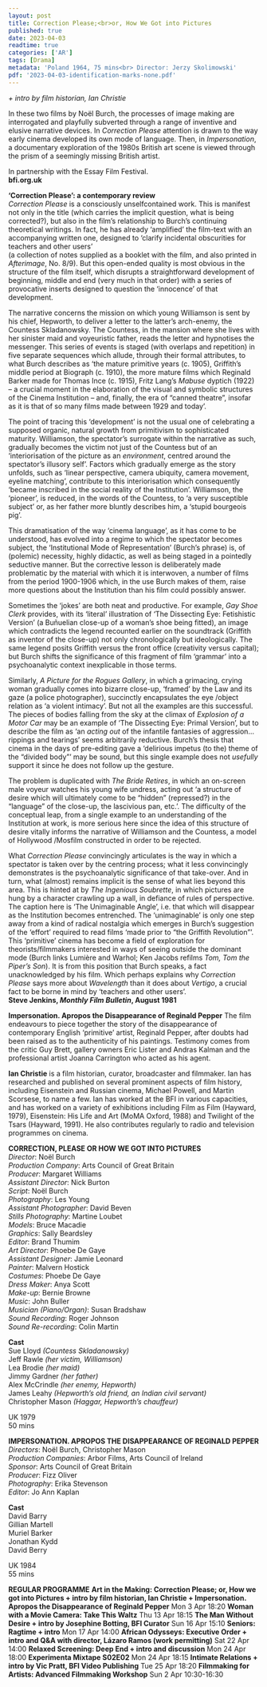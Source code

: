 ```yaml
---
layout: post
title: Correction Please;<br>or, How We Got into Pictures
published: true
date: 2023-04-03
readtime: true
categories: ['AR']
tags: [Drama]
metadata: 'Poland 1964, 75 mins<br> Director: Jerzy Skolimowski'
pdf: '2023-04-03-identification-marks-none.pdf'
---
```


_+ intro by film historian, Ian Christie_

In these two films by Noël Burch, the processes of image making are interrogated and playfully subverted through a range of inventive and elusive narrative devices. In _Correction Please_ attention is drawn to the way early cinema developed its own mode of language. Then, in _Impersonation_, a documentary exploration of the 1980s British art scene is viewed through the prism of a seemingly missing British artist.

In partnership with the Essay Film Festival.  
**bfi.org.uk**  

**‘Correction Please’: a contemporary review**  
_Correction Please_ is a consciously unselfcontained work. This is manifest not only in the title (which carries the implicit question, what is being corrected?), but also in the film’s relationship to Burch’s continuing theoretical writings. In fact, he has already ‘amplified’ the film-text with an accompanying written one, designed to ‘clarify incidental obscurities for teachers and other users’  
(a collection of notes supplied as a booklet with the film, and also printed in _Afterimage_, No. 8/9). But this open-ended quality is most obvious in the structure of the film itself, which disrupts a straightforward development of beginning, middle and end (very much in that order) with a series of provocative inserts designed to question the ‘innocence’ of that development.

The narrative concerns the mission on which young Williamson is sent by his chief, Hepworth, to deliver a letter to the latter’s arch-enemy, the Countess Skladanowsky. The Countess, in the mansion where she lives with her sinister maid and voyeuristic father, reads the letter and hypnotises the messenger. This series of events is staged (with overlaps and repetition) in five separate sequences which allude, through their formal attributes, to what Burch describes as ‘the mature primitive years (c. 1905), Griffith’s middle period at Biograph (c. 1910), the more mature films which Reginald Barker made for Thomas Ince (c. 1915), Fritz Lang’s _Mabuse_ dyptich (1922) – a crucial moment in the elaboration of the visual and symbolic structures of the Cinema Institution – and, finally, the era of “canned theatre”, insofar as it is that of so many films made between 1929 and today’.

The point of tracing this ‘development’ is not the usual one of celebrating a supposed organic, natural growth from primitivism to sophisticated maturity. Williamson, the spectator’s surrogate within the narrative as such, gradually becomes the victim not just of the Countess but of an ‘interiorisation of the picture as an _environment_, centred around the spectator’s illusory self’. Factors which gradually emerge as the story unfolds, such as ‘linear perspective, camera ubiquity, camera movement, eyeline matching’, contribute to this interiorisation which consequently ‘became inscribed in the social reality of the Institution’. Williamson, the ‘pioneer’, is reduced, in the words of the Countess, to ‘a very susceptible subject’ or, as her father more bluntly describes him, a ‘stupid bourgeois pig’.

This dramatisation of the way ‘cinema language’, as it has come to be understood, has evolved into a regime to which the spectator becomes subject, the ‘Institutional Mode of Representation’ (Burch’s phrase) is, of (polemic) necessity, highly didactic, as well as being staged in a pointedly seductive manner. But the corrective lesson is deliberately made problematic by the material with which it is interwoven, a number of films from the period 1900-1906 which, in the use Burch makes of them, raise more questions about the Institution than his film could possibly answer.

Sometimes the ‘jokes’ are both neat and productive. For example, _Gay Shoe Clerk_ provides, with its ‘literal’ illustration of ‘The Dissecting Eye: Fetishistic Version’ (a Buñuelian close-up of a woman’s shoe being fitted), an image which contradicts the legend recounted earlier on the soundtrack (Griffith as inventor of the close-up) not only chronologically but ideologically. The same legend posits Griffith versus the front office (creativity versus capital); but Burch shifts the significance of this fragment of film ‘grammar’ into a psychoanalytic context inexplicable in those terms.

Similarly, _A Picture for the Rogues Gallery_, in which a grimacing, crying woman gradually comes into bizarre close-up, ‘framed’ by the Law and its gaze (a police photographer), succinctly encapsulates the eye /object relation as ‘a violent intimacy’. But not all the examples are this successful. The pieces of bodies falling from the sky at the climax of _Explosion of a Motor Car_ may be an example of ‘The Dissecting Eye: Primal Version’, but to describe the film as ‘an _acting out_ of the infantile fantasies of aggression... rippings and tearings’ seems arbitrarily reductive. Burch’s thesis that cinema in the days of pre-editing gave a ‘delirious impetus (to the) theme of the “divided body”’ may be sound, but this single example does not _usefully_ support it since he does not follow up the gesture.

The problem is duplicated with _The Bride Retires_, in which an on-screen male voyeur watches his young wife undress, acting out ‘a structure of desire which will ultimately come to be “hidden” (repressed?) in the “language” of the close-up, the lascivious pan, etc.’. The difficulty of the conceptual leap, from a single example to an understanding of the Institution at work, is more serious here since the idea of this structure of desire vitally informs the narrative of Williamson and the Countess, a model of Hollywood /Mosfilm constructed in order to be rejected.

What _Correction Please_ convincingly articulates is the way in which a spectator is taken over by the centring process; what it less convincingly demonstrates is the psychoanalytic significance of that take-over. And in turn, what (almost) remains implicit is the sense of what lies beyond this area. This is hinted at by _The Ingenious Soubrette_, in which pictures are hung by a character crawling up a wall, in defiance of rules of perspective. The caption here is ‘The Unimaginable Angle’, i.e. that which will disappear as the Institution becomes entrenched. The ‘unimaginable’ is only one step away from a kind of radical nostalgia which emerges in Burch’s suggestion of the ‘effort’ required to read films ‘made prior to “the Griffith Revolution”’. This ‘primitive’ cinema has become a field of exploration for theorists/filmmakers interested in ways of seeing outside the dominant mode (Burch links Lumière and Warhol; Ken Jacobs refilms _Tom, Tom the Piper’s Son_). It is from this position that Burch speaks, a fact unacknowledged by his film. Which perhaps explains why _Correction Please_ says more about _Wavelength_ than it does about _Vertigo_, a crucial fact to be borne in mind by ‘teachers and other users’.  
**Steve Jenkins, _Monthly Film Bulletin_, August 1981**  

**Impersonation. Apropos the Disappearance of Reginald Pepper**
The film endeavours to piece together the story of the disappearance of contemporary English ‘primitive’ artist, Reginald Pepper, after doubts had been raised as to the authenticity of his paintings. Testimony comes from the critic Guy Brett, gallery owners Eric Lister and Andras Kalman and the professional artist Joanna Carrington who acted as his agent.

**Ian Christie** is a film historian, curator, broadcaster and filmmaker. Ian has researched and published on several prominent aspects of film history, including Eisenstein and Russian cinema, Michael Powell, and Martin Scorsese, to name a few. Ian has worked at the BFI in various capacities, and has worked on a variety of exhibitions including Film as Film (Hayward, 1979), Eisenstein: His Life and Art (MoMA Oxford, 1988) and Twilight of the Tsars (Hayward, 1991). He also contributes regularly to radio and television programmes on cinema.  

**CORRECTION, PLEASE OR HOW WE GOT INTO PICTURES**  
_Director_: Noël Burch  
_Production Company_: Arts Council of Great Britain  
_Producer_: Margaret Williams  
_Assistant Director_: Nick Burton  
_Script_: Noël Burch  
_Photography_: Les Young  
_Assistant Photographer_: David Beven  
_Stills Photography_: Martine Loubet  
_Models_: Bruce Macadie  
_Graphics_: Sally Beardsley  
_Editor_: Brand Thumim  
_Art Director_: Phoebe De Gaye  
_Assistant Designer_: Jamie Leonard  
_Painter_: Malvern Hostick  
_Costumes_: Phoebe De Gaye  
_Dress Maker_: Anya Scott  
_Make-up_: Bernie Browne  
_Music_: John Buller  
_Musician (Piano/Organ)_: Susan Bradshaw  
_Sound Recording_: Roger Johnson  
_Sound Re-recording_: Colin Martin  

**Cast**  
Sue Lloyd _(Countess Skladanowsky)_  
Jeff Rawle _(her victim, Williamson)_  
Lea Brodie _(her maid)_  
Jimmy Gardner _(her father)_  
Alex McCrindle _(her enemy, Hepworth)_  
James Leahy _(Hepworth’s old friend, an Indian civil servant)_  
Christopher Mason _(Haggar, Hepworth’s chauffeur)_  

UK 1979  
50 mins  

**IMPERSONATION. APROPOS THE DISAPPEARANCE OF REGINALD PEPPER**  
_Directors_: Noël Burch, Christopher Mason  
_Production Companies_: Arbor Films, Arts Council of Ireland  
_Sponsor_: Arts Council of Great Britain  
_Producer_: Fizz Oliver  
_Photography_: Erika Stevenson  
_Editor_: Jo Ann Kaplan  

**Cast**  
David Barry  
Gillian Martell  
Muriel Barker  
Jonathan Kydd  
David Berry  

UK 1984  
55 mins  

**REGULAR PROGRAMME**
**Art in the Making: Correction Please; or, How we got into Pictures + intro by film historian, Ian Christie + Impersonation. Apropos the Disappearance of Reginald Pepper**
Mon 3 Apr 18:20
**Woman with a Movie Camera: Take This Waltz**
Thu 13 Apr 18:15
**The Man Without Desire + intro by Josephine Botting, BFI Curator**
Sun 16 Apr 15:10
**Seniors: Ragtime + intro**
Mon 17 Apr 14:00
**African Odysseys: Executive Order + intro and Q&A with director, Lázaro Ramos (work permitting)**
Sat 22 Apr 14:00
**Relaxed Screening: Deep End + intro and discussion**
Mon 24 Apr 18:00
**Experimenta Mixtape S02E02**
Mon 24 Apr 18:15
**Intimate Relations + intro by Vic Pratt, BFI Video Publishing**
Tue 25 Apr 18:20
**Filmmaking for Artists: Advanced Filmmaking Workshop**
Sun 2 Apr 10:30-16:30
<!--stackedit_data:
eyJoaXN0b3J5IjpbNzEyMzA1MzQ2XX0=
-->